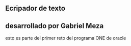## Ecripador de texto 

## desarrollado por Gabriel Meza

esto es parte del primer reto del programa ONE de oracle
